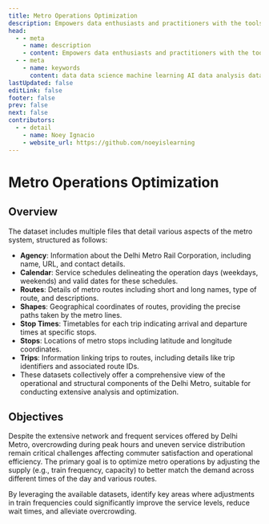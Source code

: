 ```yaml
---
title: Metro Operations Optimization
description: Empowers data enthusiasts and practitioners with the tools and knowledge to unlock the potential of data.
head:
  - - meta
    - name: description
    - content: Empowers data enthusiasts and practitioners with the tools and knowledge to unlock the potential of data.
  - - meta
    - name: keywords
      content: data data science machine learning AI data analysis data-driven data enthusiasts data practitioners
lastUpdated: false
editLink: false
footer: false
prev: false
next: false
contributors:
  - - detail
    - name: Noey Ignacio
    - website_url: https://github.com/noeyislearning
---
```


# Metro Operations Optimization

<DownloadBadge githubURL=""></DownloadBadge>

## Overview

The dataset includes multiple files that detail various aspects of the metro system, structured as follows:

- **Agency**: Information about the Delhi Metro Rail Corporation, including name, URL, and contact details.
- **Calendar**: Service schedules delineating the operation days (weekdays, weekends) and valid dates for these schedules.
- **Routes**: Details of metro routes including short and long names, type of route, and descriptions.
- **Shapes**: Geographical coordinates of routes, providing the precise paths taken by the metro lines.
- **Stop Times**: Timetables for each trip indicating arrival and departure times at specific stops.
- **Stops**: Locations of metro stops including latitude and longitude coordinates.
- **Trips**: Information linking trips to routes, including details like trip identifiers and associated route IDs.
- These datasets collectively offer a comprehensive view of the operational and structural components of the Delhi Metro, suitable for conducting extensive analysis and optimization.

## Objectives

Despite the extensive network and frequent services offered by Delhi Metro, overcrowding during peak hours and uneven service distribution remain critical challenges affecting commuter satisfaction and operational efficiency. The primary goal is to optimize metro operations by adjusting the supply (e.g., train frequency, capacity) to better match the demand across different times of the day and various routes.

By leveraging the available datasets, identify key areas where adjustments in train frequencies could significantly improve the service levels, reduce wait times, and alleviate overcrowding.
